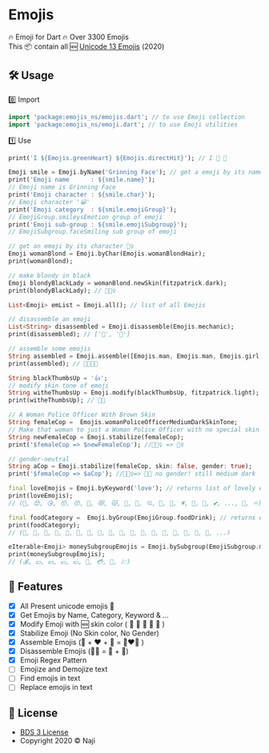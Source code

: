 # Emojis 

🔥 Emoji for Dart 🔥 Over 3300 Emojis <br> 
This 📦 contain all 🆕 [Unicode 13 Emojis](https://unicode.org/emoji/charts) (2️0️2️0️) 

## 🛠️ Usage
0️⃣ Import
```dart
import 'package:emojis_ns/emojis.dart'; // to use Emoji collection
import 'package:emojis_ns/emoji.dart'; // to use Emoji utilities
```
1️⃣ Use
```dart
print('I ${Emojis.greenHeart} ${Emojis.directHit}'); // I 💚 🎯

Emoji smile = Emoji.byName('Grinning Face'); // get a emoji by its name
print('Emoji name      : ${smile.name}');
// Emoji name is Grinning Face
print('Emoji character : ${smile.char}');
// Emoji character '😀'
print('Emoji category  : ${smile.emojiGroup}');
// EmojiGroup.smileysEmotion group of emoji
print('Emoji sub-group : ${smile.emojiSubgroup}');
// EmojiSubgroup.faceSmiling sub group of emoji

// get an emoji by its character 👱‍♀️
Emoji womanBlond = Emoji.byChar(Emojis.womanBlondHair); 
print(womanBlond);

// make blondy in black
Emoji blondyBlackLady = womanBlond.newSkin(fitzpatrick.dark); 
print(blondyBlackLady); // 👱🏿‍♀️

List<Emoji> emList = Emoji.all(); // list of all Emojis

// disassemble an emoji
List<String> disassembled = Emoji.disassemble(Emojis.mechanic); 
print(disassembled); // ['🔧', '🧑']

// assemble some emojis
String assembled = Emoji.assemble([Emojis.man, Emojis.man, Emojis.girl, Emojis.boy]);
print(assembled); // 👨‍👨‍👧‍👦️

String blackThumbsUp = '👍';
// modify skin tone of emoji
String witheThumbsUp = Emoji.modify(blackThumbsUp, fitzpatrick.light); 
print(witheThumbsUp); // 👍🏻

// A Woman Police Officer With Brown Skin
String femaleCop =  Emojis.womanPoliceOfficerMediumDarkSkinTone;
// Make that woman to just a Woman Police Officer with no special skin color
String newFemaleCop = Emoji.stabilize(femaleCop);
print('$femaleCop => $newFemaleCop'); //👮🏾‍♀️ => 👮‍♀️ 

// gender-neutral
String aCop = Emoji.stabilize(femaleCop, skin: false, gender: true);
print('$femaleCop => $aCop'); //👮🏾‍♀️=> 👮🏾 no gender! still medium dark

final loveEmojis = Emoji.byKeyword('love'); // returns list of lovely emojis :)
print(loveEmojis);
// (🥰, 😍, 😘, 😚, 😙, 🤗, 😻, 😽, 💋, 💌, 💘, 💝, 💖, 💗, 💓, 💞, 💕, ..., 💄, ♾)

final foodCategory =  Emoji.byGroup(EmojiGroup.foodDrink); // returns emojis in Food and Drink group
print(foodCategory);
// (🍇, 🍈, 🍉, 🍊, 🍋, 🍌, 🍍, 🥭, 🍎, 🍏, 🍐, 🍑, 🍒, 🍓, 🥝, 🍅, 🥥, 🥑, ...)

eIterable<Emoji> moneySubgroupEmojis = Emoji.bySubgroup(EmojiSubgroup.money); // returns emojis in Money subgroup
print(moneySubgroupEmojis);
// (💰, 💴, 💵, 💶, 💷, 💸, 💳, 🧾, 💹)
```

## 🚀 Features
- [x] All Present unicode emojis 💯
- [x] Get Emojis by Name, Category, Keyword & ...
- [x] Modify Emoji with 🆕 skin color ( 🏻 🏼 🏽 🏾 🏿 )
- [x] Stabilize Emoji (No Skin color, No Gender)
- [X] Assemble Emojis (👩 + ❤ + 👩  = 👩‍❤️‍👩 )
- [x] Disassemble Emojis (👨‍🔧 = 🔧 + 🧑)
- [x] Emoji Regex Pattern
- [ ] Emojize and Demojize text
- [ ] Find emojis in text
- [ ] Replace emojis in text

## 📄 License
* [BDS 3 License](https://opensource.org/licenses/BSD-3-Clause)
* Copyright 2020 © Naji
